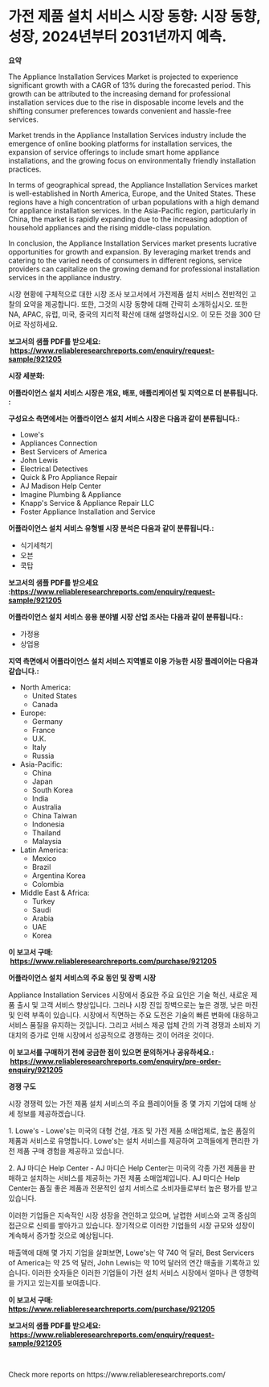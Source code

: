 <p><h1>가전 제품 설치 서비스 시장 동향: 시장 동향, 성장, 2024년부터 2031년까지 예측.</h1></p><p><strong>요약</strong></p>
<p><p>The Appliance Installation Services Market is projected to experience significant growth with a CAGR of 13% during the forecasted period. This growth can be attributed to the increasing demand for professional installation services due to the rise in disposable income levels and the shifting consumer preferences towards convenient and hassle-free services.</p><p>Market trends in the Appliance Installation Services industry include the emergence of online booking platforms for installation services, the expansion of service offerings to include smart home appliance installations, and the growing focus on environmentally friendly installation practices.</p><p>In terms of geographical spread, the Appliance Installation Services market is well-established in North America, Europe, and the United States. These regions have a high concentration of urban populations with a high demand for appliance installation services. In the Asia-Pacific region, particularly in China, the market is rapidly expanding due to the increasing adoption of household appliances and the rising middle-class population.</p><p>In conclusion, the Appliance Installation Services market presents lucrative opportunities for growth and expansion. By leveraging market trends and catering to the varied needs of consumers in different regions, service providers can capitalize on the growing demand for professional installation services in the appliance industry.</p><p>시장 현황에 구체적으로 대한 시장 조사 보고서에서 가전제품 설치 서비스 전반적인 고찰의 요약을 제공합니다. 또한, 그것의 시장 동향에 대해 간략히 소개하십시오. 또한 NA, APAC, 유럽, 미국, 중국의 지리적 확산에 대해 설명하십시오. 이 모든 것을 300 단어로 작성하세요.</p></p>
<p><strong>보고서의 샘플 PDF를 받으세요: &nbsp;<a href="https://www.reliableresearchreports.com/enquiry/request-sample/921205">https://www.reliableresearchreports.com/enquiry/request-sample/921205</a></strong></p>
<p><strong>시장 세분화:</strong></p>
<p><strong> 어플라이언스 설치 서비스 시장은 개요, 배포, 애플리케이션 및 지역으로 더 분류됩니다. :</strong></p>
<p><strong>구성요소 측면에서는 어플라이언스 설치 서비스 시장은 다음과 같이 분류됩니다.:</strong></p>
<p><ul><li>Lowe's</li><li>Appliances Connection</li><li>Best Servicers of America</li><li>John Lewis</li><li>Electrical Detectives</li><li>Quick & Pro Appliance Repair</li><li>AJ Madison Help Center</li><li>Imagine Plumbing & Appliance</li><li>Knapp's Service & Appliance Repair LLC</li><li>Foster Appliance Installation and Service</li></ul></p>
<p><strong> 어플라이언스 설치 서비스 유형별 시장 분석은 다음과 같이 분류됩니다.:</strong></p>
<p><ul><li>식기세척기</li><li>오븐</li><li>쿡탑</li></ul></p>
<p><strong>보고서의 샘플 PDF를 받으세요 :<a href="https://www.reliableresearchreports.com/enquiry/request-sample/921205">https://www.reliableresearchreports.com/enquiry/request-sample/921205</a></strong></p>
<p><strong> 어플라이언스 설치 서비스 응용 분야별 시장 산업 조사는 다음과 같이 분류됩니다.:</strong></p>
<p><ul><li>가정용</li><li>상업용</li></ul></p>
<p><strong>지역 측면에서 어플라이언스 설치 서비스 지역별로 이용 가능한 시장 플레이어는 다음과 같습니다.:</strong></p>
<p><ul>
    <li>
        North America:
        <ul>
            <li>United States</li>
            <li>Canada</li>
        </ul>
    </li>
    <li>
        Europe:
        <ul>
            <li>Germany</li>
            <li>France</li>
            <li>U.K.</li>
            <li>Italy</li>
            <li>Russia</li>
        </ul>
    </li>
    <li>
        Asia-Pacific:
        <ul>
            <li>China</li>
            <li>Japan</li>
            <li>South Korea</li>
            <li>India</li>
            <li>Australia</li>
            <li>China Taiwan</li>
            <li>Indonesia</li>
            <li>Thailand</li>
            <li>Malaysia</li>
        </ul>
    </li>
    <li>
        Latin America:
        <ul>
            <li>Mexico</li>
            <li>Brazil</li>
            <li>Argentina Korea</li>
            <li>Colombia</li>
        </ul>
    </li>
    <li>
        Middle East & Africa:
        <ul>
            <li>Turkey</li>
            <li>Saudi</li>
            <li>Arabia</li>
            <li>UAE</li>
            <li>Korea</li>
        </ul>
    </li>
    </ul></p>
<p><strong>이 보고서 구매: &nbsp;<a href="https://www.reliableresearchreports.com/purchase/921205">https://www.reliableresearchreports.com/purchase/921205</a></strong></p>
<p><strong>어플라이언스 설치 서비스의 주요 동인 및 장벽 시장</strong></p>
<p><p>Appliance Installation Services 시장에서 중요한 주요 요인은 기술 혁신, 새로운 제품 출시 및 고객 서비스 향상입니다. 그러나 시장 진입 장벽으로는 높은 경쟁, 낮은 마진 및 인력 부족이 있습니다. 시장에서 직면하는 주요 도전은 기술의 빠른 변화에 대응하고 서비스 품질을 유지하는 것입니다. 그리고 서비스 제공 업체 간의 가격 경쟁과 소비자 기대치의 증가로 인해 시장에서 성공적으로 경쟁하는 것이 어려운 것이다.</p></p>
<p><strong>이 보고서를 구매하기 전에 궁금한 점이 있으면 문의하거나 공유하세요.: &nbsp;<a href="https://www.reliableresearchreports.com/enquiry/pre-order-enquiry/921205">https://www.reliableresearchreports.com/enquiry/pre-order-enquiry/921205</a></strong></p>
<p><strong>경쟁 구도</strong></p>
<p><p>시장 경쟁력 있는 가전 제품 설치 서비스의 주요 플레이어들 중 몇 가지 기업에 대해 상세 정보를 제공하겠습니다.</p><p>1. Lowe's - Lowe's는 미국의 대형 건설, 개조 및 가전 제품 소매업체로, 높은 품질의 제품과 서비스로 유명합니다. Lowe's는 설치 서비스를 제공하여 고객들에게 편리한 가전 제품 구매 경험을 제공하고 있습니다.</p><p>2. AJ 마디슨 Help Center - AJ 마디슨 Help Center는 미국의 각종 가전 제품을 판매하고 설치하는 서비스를 제공하는 가전 제품 소매업체입니다. AJ 마디슨 Help Center는 품질 좋은 제품과 전문적인 설치 서비스로 소비자들로부터 높은 평가를 받고 있습니다.</p><p>이러한 기업들은 지속적인 시장 성장을 견인하고 있으며, 날렵한 서비스와 고객 중심의 접근으로 신뢰를 쌓아가고 있습니다. 장기적으로 이러한 기업들의 시장 규모와 성장이 계속해서 증가할 것으로 예상됩니다.</p><p>매출액에 대해 몇 가지 기업을 살펴보면, Lowe's는 약 740 억 달러, Best Servicers of America는 약 25 억 달러, John Lewis는 약 10억 달러의 연간 매출을 기록하고 있습니다. 이러한 숫자들은 이러한 기업들이 가전 설치 서비스 시장에서 얼마나 큰 영향력을 가지고 있는지를 보여줍니다.</p></p>
<p><strong>이 보고서 구매: &nbsp; <a href="https://www.reliableresearchreports.com/purchase/921205">https://www.reliableresearchreports.com/purchase/921205</a></strong></p>
<p><strong>보고서의 샘플 PDF를 받으세요: &nbsp;<a href="https://www.reliableresearchreports.com/enquiry/request-sample/921205">https://www.reliableresearchreports.com/enquiry/request-sample/921205</a></strong><strong></strong></p>
<p>&nbsp;</p>
<p>Check more reports on https://www.reliableresearchreports.com/</p>